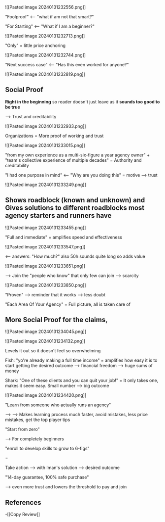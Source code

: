 ![[Pasted image 20240131232556.png]]

"Foolproof" <-- "what if am not that smart?"

"For Starting" <-- "What if I am a beginner?"

![[Pasted image 20240131232713.png]]

"Only" = little price anchoring 

![[Pasted image 20240131232744.png]]

"Next success case" <-- "Has this even worked for anyone?"

![[Pasted image 20240131232819.png]]

## Social Proof

**Right in the beginning** so reader doesn't just leave as it **sounds too good to be true**

--> Trust and creditability

![[Pasted image 20240131232933.png]]

Organizations = More proof of working and trust

![[Pasted image 20240131233015.png]]

"from my own experience as a multi-six-figure a year agency owner" + "team's collective experience of multiple decades" = Authority and creditability

"I had one purpose in mind" <-- "Why are you doing this" = motive --> trust

![[Pasted image 20240131233249.png]]

## Shows roadblock (known and unknown) and Gives solutions to different roadblocks most agency starters and runners have

![[Pasted image 20240131233455.png]]

"Full and immediate" = amplifies speed and effectiveness

![[Pasted image 20240131233547.png]]

<-- answers: "How much?" also 50h sounds quite long so adds value

![[Pasted image 20240131233651.png]]

--> Join the "people who know" that only few can join
--> scarcity

![[Pasted image 20240131233850.png]]

"Proven" --> reminder that it works --> less doubt

"Each Area Of Your Agency" = Full picture, all is taken care of

## More Social Proof for the claims,

![[Pasted image 20240131234045.png]]

![[Pasted image 20240131234132.png]]

Levels it out so it doesn't feel so overwhelming

Fish: "yo're already making a full time income" = amplifies how easy it is to start getting the desired outcome --> financial freedom --> huge sums of money

Shark: "One of these clients and you can quit your job!" = It only takes one, makes it seem easy. 
Small number --> big outcome

![[Pasted image 20240131234420.png]]

"Learn from someone who actually runs an agency"

--> 
--> Makes learning process much faster, avoid mistakes, less price mistakes, get the top player tips

"Start from zero"

--> For completely beginners

"enroll to develop skills to grow to 6-figs" 

= 

Take action --> with Iman's solution --> desired outcome

"14-day guarantee, 100% safe purchase" 

--> even more trust and lowers the threshold to pay and join




## References
<!-- Links to pages not referenced in the content -->
-[[Copy Review]]

